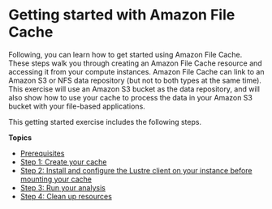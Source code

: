 # Getting started with Amazon File Cache<a name="getting-started"></a>

Following, you can learn how to get started using Amazon File Cache\. These steps walk you through creating an Amazon File Cache resource and accessing it from your compute instances\. Amazon File Cache can link to an Amazon S3 or NFS data repository \(but not to both types at the same time\)\. This exercise will use an Amazon S3 bucket as the data repository, and will also show how to use your cache to process the data in your Amazon S3 bucket with your file\-based applications\.

This getting started exercise includes the following steps\.

**Topics**
+ [Prerequisites](prerequisites.md)
+ [Step 1: Create your cache](getting-started-step1.md)
+ [Step 2: Install and configure the Lustre client on your instance before mounting your cache](getting-started-step2.md)
+ [Step 3: Run your analysis](getting-started-step3.md)
+ [Step 4: Clean up resources](getting-started-step4.md)